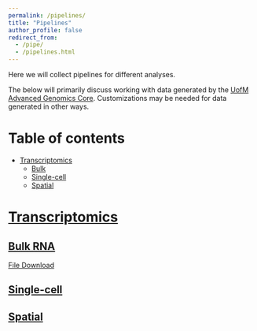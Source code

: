 ```yaml
---
permalink: /pipelines/
title: "Pipelines"
author_profile: false
redirect_from:
  - /pipe/
  - /pipelines.html
---
```


Here we will collect pipelines for different analyses.

The below will primarily discuss working with data generated by the [UofM Advanced Genomics Core](https://medresearch.umich.edu/office-research/about-office-research/biomedical-research-core-facilities/advanced-genomics-core). Customizations may be needed for data generated in other ways.

# Table of contents

* <a href="#transcriptomics">Transcriptomics</a>
  * <a href="#bulk">Bulk</a>
  * <a href="#scRNA">Single-cell</a>
  * <a href="#spatial">Spatial</a>



# [Transcriptomics](#transcriptomics)

## [Bulk RNA](#bulk)

<a href="/files/paper1.pdf">File Download</a>

## [Single-cell](#scRNA)

## [Spatial](#spatial)
